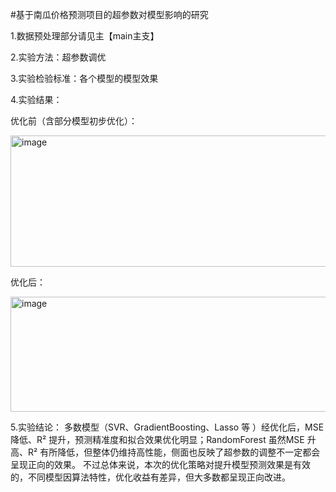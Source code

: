 #基于南瓜价格预测项目的超参数对模型影响的研究

1.数据预处理部分请见主【main主支】

2.实验方法：超参数调优

3.实验检验标准：各个模型的模型效果

4.实验结果：

优化前（含部分模型初步优化）：

<img width="692" height="210" alt="image" src="https://github.com/user-attachments/assets/69a72e17-7776-4334-8a7e-9929125e2d68" />

优化后：

<img width="692" height="184" alt="image" src="https://github.com/user-attachments/assets/67dd0e0f-81e9-408d-bc4f-134a8fe974b2" />

5.实验结论：
多数模型（SVR、GradientBoosting、Lasso 等 ）经优化后，MSE 降低、R² 提升，预测精准度和拟合效果优化明显；RandomForest 虽然MSE 升高、R² 有所降低，但整体仍维持高性能，侧面也反映了超参数的调整不一定都会呈现正向的效果。
不过总体来说，本次的优化策略对提升模型预测效果是有效的，不同模型因算法特性，优化收益有差异，但大多数都呈现正向改进。

